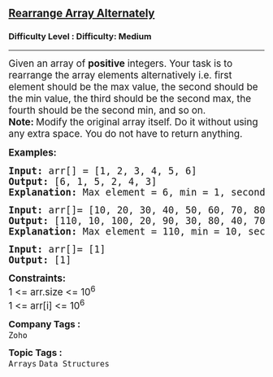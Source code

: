 <h2><a href="https://www.geeksforgeeks.org/problems/-rearrange-array-alternately-1587115620/1?itm_source=geeksforgeeks&itm_medium=article&itm_campaign=practice_card">Rearrange Array Alternately</a></h2><h3>Difficulty Level : Difficulty: Medium</h3><hr><div class="problems_problem_content__Xm_eO"><p><span style="font-size: 14pt;">Given an array of <strong>positive</strong> integers. Your task is to rearrange the array elements alternatively i.e. first element should be the max value, the second should be the min value, the third should be the second max, the fourth should be the second min, and so on.</span><br><span style="font-size: 14pt;"><strong>Note:&nbsp;</strong>Modify the original array itself. Do it without using any extra space. You do not have to return anything.</span></p>
<p><span style="font-size: 14pt;"><strong>Examples:</strong></span></p>
<pre><span style="font-size: 14pt;"><strong>Input: </strong>arr[] = [1, 2, 3, 4, 5, 6]
<strong>Output: </strong>[6, 1, 5, 2, 4, 3]<strong>
Explanation: </strong>Max element = 6, min = 1, second max = 5, second min = 2, and so on... The modified array is: [6, 1, 5, 2, 4, 3]</span></pre>
<pre><span style="font-size: 14pt;"><strong>Input: </strong>arr[]= [10, 20, 30, 40, 50, 60, 70, 80, 90, 100, 110]
<strong>Output: </strong>[110, 10, 100, 20, 90, 30, 80, 40, 70, 50, 60]<strong>
Explanation: </strong>Max element = 110, min = 10, second max = 100, second min = 20, and so on... Modified array is : [110, 10, 100, 20, 90, 30, 80, 40, 70, 50, 60]
</span></pre>
<pre><span style="font-size: 14pt;"><strong>Input: </strong>arr[]= [1]
<strong>Output: </strong>[1]</span></pre>
<p><span style="font-size: 14pt;"><strong>Constraints:</strong></span><br><span style="font-size: 14pt;">1 &lt;= arr.size &lt;= 10<sup>6</sup></span><br><span style="font-size: 14pt;">1 &lt;= arr[i] &lt;= 10<sup>6</sup></span></p></div><p><span style=font-size:18px><strong>Company Tags : </strong><br><code>Zoho</code>&nbsp;<br><p><span style=font-size:18px><strong>Topic Tags : </strong><br><code>Arrays</code>&nbsp;<code>Data Structures</code>&nbsp;